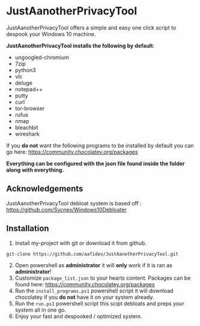 
# JustAanotherPrivacyTool

JustAanotherPrivacyTool offers a simple and easy one click script to despook your Windows 10 machine. 

**JustAanotherPrivacyTool installs the following by default**:
- ungoogled-chromium
- 7zip
- python3
- vlc
- deluge
- notepad++
- putty
- curl
- tor-browser
- rufus
- nmap
- bleachbit 
- wireshark

If you **do not** want the following programs to be installed by default you can go here: https://community.chocolatey.org/packages

**Everything can be configured with the json file found inside the folder along with everything.**
## Acknowledgements

JustAanotherPrivacyTool debloat system is based off : https://github.com/Sycnex/Windows10Debloater 


## Installation

1. Install my-project with git or download it from github.

```bash
git-clone https://github.com/aafidev/JustAanotherPrivacyTool.git
```
2. Open powershell as **administrator** it will **only** work if it is ran as **administrator**!
3. Customize ```package_list.json``` to your hearts content. Packages can be found here: https://community.chocolatey.org/packages
4. Run the ```install_programs.ps1``` powershell script it will download chocolatey if you **do not** have it on your system already. 
5. Run the ```run.ps1``` powershell script this scipt debloats and preps your system all in one go.
6. Enjoy your fast and despooked / optimized system. 

